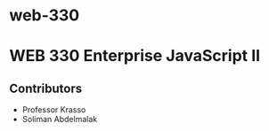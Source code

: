 # web-330
# WEB 330 Enterprise JavaScript II
## Contributors
* Professor Krasso
* Soliman Abdelmalak

